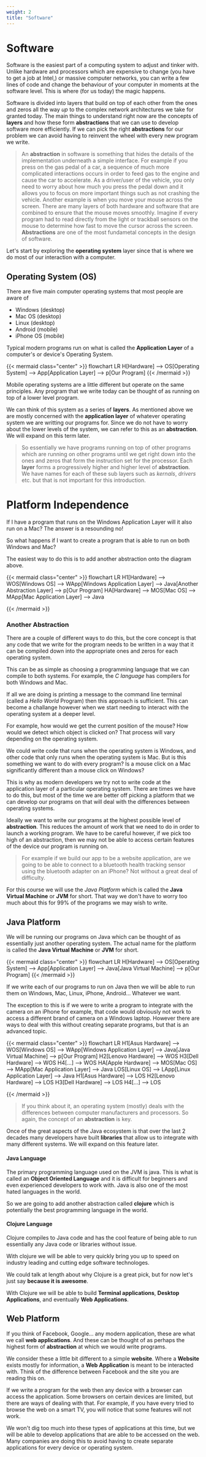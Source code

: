 ```yaml
---
weight: 2
title: "Software"
---
```


# Software

Software is the easiest part of a computing system to adjust and tinker with.
Unlike hardware and processors which are expensive to change (you have to get a
job at Intel,) or massive computer networks, you can write a few lines of code
and change the behaviour of your computer in moments at the software level. This
is where (for us today) the magic happens.

Software is divided into layers that build on top of each other from the ones
and zeros all the way _up_ to the complex network architectures we take for
granted today. The main things to understand right now are the concepts of
**layers** and how these form **abstractions** that we can use to develop
software more efficiently. If we can pick the right **abstractions** for our
problem we can avoid having to reinvent the wheel with every new program we
write.

>An **abstraction** in software is something that hides the details of the
implementation underneath a simple interface. For example if you press on the
gas pedal of a car, a sequence of much more complicated interactions occurs in
order to feed gas to the engine and cause the car to accelerate. As a
driver/user of the vehicle, you only need to worry about how much you press the
pedal down and it allows you to focus on more important things such as not
crashing the vehicle. Another example is when you move your mouse across the
screen. There are many layers of both hardware and software that are combined to
ensure that the mouse moves smoothly. Imagine if every program had to read
directly from the light or trackball sensors on the mouse to determine how fast
to move the cursor across the screen. **Abstractions** are one of the most fundametal
concepts in the design of software.

Let's start by exploring the **operating system** layer since that is where we
do most of our interaction with a computer.

## Operating System (OS)

 There are five main computer operating systems that most people are aware of

- Windows    (desktop) 
- Mac OS       (desktop) 
- Linux           (desktop) 
- Android      (mobile) 
- iPhone OS   (mobile) 

Typical modern programs run on what is called the **Application Layer** of a computer's or device's Operating System.

{{< mermaid class="center" >}}
flowchart LR
    H[Hardware] 
    --> OS[Operating System]
    --> App[Application Layer]
    --> p[Our Program]
{{< /mermaid >}}

Mobile operating systems are a little different but operate on the same
principles. Any program that we write today can be thought of as running on top
of a lower level program.

We can think of this system as a series of **layers**. As mentioned above we are
mostly concerned with the **application layer** of whatever operating system we
are writting our programs for. Since we do not have to worry about the lower
levels of the system, we can refer to this as an **abstraction**. We will expand
on this term later.

>So essentially we have programs running on top of other programs which are
running on other programs until we get right down into the ones and zeros that
form the instruction set for the processor. Each **layer** forms a progressively
higher and higher level of **abstraction**. We have names for each of these sub
layers such as _kernals_, _drivers_ etc. but that is not important for this
introduction.

# Platform Independence
If I have a program that runs on the Windows Application Layer will it also run on
a Mac? The answer is a resounding no!

So what happens if I want to create a program that is able to run on both Windows
and Mac?

The easiest way to do this is to add another abstraction onto the diagram above.


{{< mermaid class="center" >}}
flowchart LR
    H1[Hardware]   --> WOS[Windows OS] --> WApp[Windows Application Layer] --> Java[Another Abstraction Layer]  --> p[Our Program]
    HA[Hardware]  --> MOS[Mac OS] --> MApp[Mac Application Layer] --> Java

{{< /mermaid >}}

### Another Abstraction
There are a couple of different ways to do this, but the core concept is that
any code that we write for the program needs to be written in a way that it can
be compiled down into the appropriate ones and zeros for each operating system.

This can be as simple as choosing a programming language that we can compile to
both systems. For example, the _C language_ has compilers for both Windows and Mac.

If all we are doing is printing a message to the command line terminal (called a
_Hello World_ Program) then this approach is sufficient. This can become a
challange however when we start needing to interact with the operating system at
a deeper level.

For example, how would we get the current position of the mouse? How would we
detect which object is clicked on? That process will vary depending on the
operating system.

We could write code that runs when the operating system is Windows, and other
code that only runs when the operating system is Mac. But is this something we
want to do with every program? Is a mouse click on a Mac significantly different
than a mouse click on Windows?

This is why as modern developers we try not to write code at the application
layer of a particular operating system. There are times we have to do this, but
most of the time we are better off picking a platform that we can develop our
programs on that will deal with the differences between operating systems. 

Ideally we want to write our programs at the highest possible level of
**abstraction**. This reduces the amount of work that we need to do in order to
launch a working program. We have to be careful however, if we pick too high of
an abstraction, then we may not be able to access certain features of the device
our program is running on. 
>For example if we build our app to be a website application, are we going to be
able to connect to a bluetooth health tracking sensor using the bluetooth
adapter on an iPhone? Not without a great deal of difficulty.

For this course we will use the _Java Platform_ which is called the **Java
Virtual Machine** or **JVM** for short. That way we don't have to worry too much
about this for 99% of the programs we may wish to write.

## Java Platform

We will be running our programs on Java which can be thought of as essentially just another
operating system. The actual name for the platform is called the **Java
Virtual Machine** or **JVM** for short.

{{< mermaid class="center" >}}
flowchart LR
    H[Hardware] 
    --> OS[Operating System]
    --> App[Application Layer]
    --> Java[Java Virtual Machine]
    --> p[Our Program]
{{< /mermaid >}}

If we write each of our programs to run on Java then we will be able to run them
on Windows, Mac, Linux, iPhone, Android... Whatever we want.

The exception to this is if we were to write a program to integrate with the
camera on an iPhone for example, that code would obviously not work to access a
different brand of camera on a Windows laptop. However there are ways to deal
with this without creating separate programs, but that is an advanced topic. 

{{< mermaid class="center" >}}
flowchart LR
    H1[Asus Hardware]   --> WOS[Windows OS] --> WApp[Windows Application Layer] --> Java[Java Virtual Machine]  --> p[Our Program]
    H2[Lenovo Hardware] --> WOS
    H3[Dell Hardware]   --> WOS
    H4[...]             --> WOS
    HA[Apple Hardware]  --> MOS[Mac OS] --> MApp[Mac Application Layer] --> Java
    LOS[Linux OS] --> LApp[Linux Application Layer] --> Java
    H1[Asus Hardware]   --> LOS
    H2[Lenovo Hardware] --> LOS
    H3[Dell Hardware]   --> LOS
    H4[...]             --> LOS

{{< /mermaid >}}

>If you think about it, an operating system (mostly) deals with the differences
between computer manufacturers and processors. So again, the concept of an
**abstraction** is key.

Once of the great aspects of the Java ecosystem is that over the last 2 decades
many developers have built **libraries** that allow us to integrate with many
different systems. We will expand on this feature later.

#### Java Language
The primary programming language used on the JVM is java. This is what is called
an **Object Oriented Language** and it is difficult for beginners and even
experienced developers to work with. Java is also one of the most hated
languages in the world.

So we are going to add another abstraction called **clojure** which is
potentially the best programming language in the world. 

#### Clojure Language
Clojure compiles to Java code and has the cool feature of being able to run
essentially any Java code or libraries without issue.

With clojure we will be able to very quickly bring you up to speed on industry
leading and cutting edge software technologes.

We could talk at length about why Clojure is a great pick, but for now let's
just say **because it is awesome**.

With Clojure we will be able to build **Terminal applications**, **Desktop
Applications**, and eventually **Web Applications**.


## Web Platform
If you think of Facebook, Google... any modern application, these are what we
call **web applications**. And these can be thought of as perhaps the highest form
of **abstraction** at which we would write programs.

We consider these a little bit different to a simple **website**. Where a
**Website** exists mostly for information, a **Web Application** is meant to be
interacted with. Think of the difference between Facebook and the site you are
reading this on.

If we write a program for the web then any device with a browser can access the
application. Some browsers on certain devices are limited, but there are ways of
dealing with that. For example, if you have every tried to browse the web on a
smart TV, you will notice that some features will not work. 

We won't dig too much into these types of applications at this time, but we will
be able to develop applications that are able to be accessed on the web. Many
companies are doing this to avoid having to create separate applications for
every device or operating system. 
